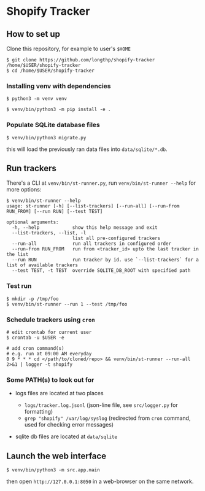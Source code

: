 # Shopify Tracker

## How to set up

Clone this repository, for example to user's `$HOME`

```shell
$ git clone https://github.com/longthp/shopify-tracker /home/$USER/shopify-tracker
$ cd /home/$USER/shopify-tracker
```

### Installing venv with dependencies

```shell
$ python3 -m venv venv

$ venv/bin/python3 -m pip install -e .
```

### Populate SQLite database files

```shell
$ venv/bin/python3 migrate.py
```

this will load the previously ran data files into `data/sqlite/*.db`.

## Run trackers

There's a CLI at `venv/bin/st-runner.py`, run `venv/bin/st-runner --help` for more options:

```shell
$ venv/bin/st-runner --help
usage: st-runner [-h] [--list-trackers] [--run-all] [--run-from RUN_FROM] [--run RUN] [--test TEST]

optional arguments:
  -h, --help            show this help message and exit
  --list-trackers, --list, -l
                        list all pre-configured trackers
  --run-all             run all trackers in configured order
  --run-from RUN_FROM   run from <tracker_id> upto the last tracker in the list
  --run RUN             run tracker by id. use `--list-trackers` for a list of available trackers
  --test TEST, -t TEST  override SQLITE_DB_ROOT with specified path
```

### Test run

```shell
$ mkdir -p /tmp/foo
$ venv/bin/st-runner --run 1 --test /tmp/foo
```

### Schedule trackers using `cron`

```shell
# edit crontab for current user
$ crontab -u $USER -e

# add cron command(s)
# e.g. run at 09:00 AM everyday
0 9 * * * cd </path/to/cloned/repo> && venv/bin/st-runner --run-all 2>&1 | logger -t shopify

```

### Some PATH(s) to look out for

- logs files are located at two places
  - `logs/tracker.log.jsonl` (json-line file, see `src/logger.py` for formatting)
  - `grep "shopify" /var/log/syslog` (redirected from `cron` command, used for checking error messages)

- sqlite db files are located at `data/sqlite`


## Launch the web interface

```shell
$ venv/bin/python3 -m src.app.main
```

then open `http://127.0.0.1:8050` in a web-browser on the same network.
